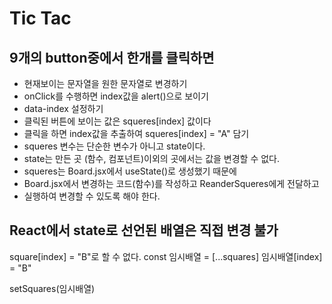 # Tic Tac

## 9개의 button중에서 한개를 클릭하면

- 현재보이는 문자열을 원한 문자열로 변경하기
- onClick를 수행하면 index값을 alert()으로 보이기
- data-index 설정하기
- 클릭된 버튼에 보이는 값은 squeres[index] 값이다
- 클릭을 하면 index값을 추출하여 squeres[index] = "A" 담기
- squeres 변수는 단순한 변수가 아니고 state이다.
- state는 만든 곳 (함수, 컴포넌트)이외의 곳에서는 값을 변경할 수 없다.
- squeres는 Board.jsx에서 useState()로 생성했기 때문에
- Board.jsx에서 변경하는 코드(함수)를 작성하고 ReanderSqueres에게 전달하고
- 실행하여 변경할 수 있도록 해야 한다.

## React에서 state로 선언된 배열은 직접 변경 불가

square[index] = "B"로 할 수 없다.
const 임시배열 = [...squares]
임시배열[index] = "B"

setSquares(임시배열)
